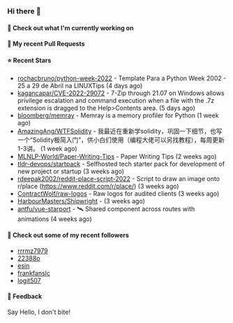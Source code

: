 ### Hi there 👋

#### 👷 Check out what I'm currently working on

#### 🔨 My recent Pull Requests


#### ⭐ Recent Stars

- [rochacbruno/python-week-2022](https://github.com/rochacbruno/python-week-2022) - Template Para a Python Week 2002 - 25 a 29 de Abril na LINUXTips (4 days ago)
- [kagancapar/CVE-2022-29072](https://github.com/kagancapar/CVE-2022-29072) - 7-Zip through 21.07 on Windows allows privilege escalation and command execution when a file with the .7z extension is dragged to the Help&gt;Contents area. (5 days ago)
- [bloomberg/memray](https://github.com/bloomberg/memray) - Memray is a memory profiler for Python (1 week ago)
- [AmazingAng/WTFSolidity](https://github.com/AmazingAng/WTFSolidity) - 我最近在重新学solidity，巩固一下细节，也写一个“Solidity极简入门”，供小白们使用（编程大佬可以另找教程），每周更新1-3讲。 (1 week ago)
- [MLNLP-World/Paper-Writing-Tips](https://github.com/MLNLP-World/Paper-Writing-Tips) - Paper Writing Tips (2 weeks ago)
- [tldr-devops/startpack](https://github.com/tldr-devops/startpack) - Selfhosted tech starter pack for development of new project or startup (3 weeks ago)
- [rdeepak2002/reddit-place-script-2022](https://github.com/rdeepak2002/reddit-place-script-2022) - Script to draw an image onto r/place (https://www.reddit.com/r/place/) (3 weeks ago)
- [ContractWolf/raw-logos](https://github.com/ContractWolf/raw-logos) - Raw logos for audited clients (3 weeks ago)
- [HarbourMasters/Shipwright](https://github.com/HarbourMasters/Shipwright) -  (3 weeks ago)
- [antfu/vue-starport](https://github.com/antfu/vue-starport) - 🛰 Shared component across routes with animations (4 weeks ago)

#### 👯 Check out some of my recent followers

- [rrrmz7979](https://github.com/rrrmz7979)
- [22388o](https://github.com/22388o)
- [esin](https://github.com/esin)
- [frankfanslc](https://github.com/frankfanslc)
- [logit507](https://github.com/logit507)

#### 💬 Feedback

Say Hello, I don't bite!